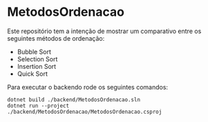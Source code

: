 # MetodosOrdenacao

Este repositório tem a intenção de mostrar um comparativo entre os seguintes métodos de ordenação:

- Bubble Sort
- Selection Sort
- Insertion Sort
- Quick Sort

Para executar o backendo rode os seguintes comandos:

```
dotnet build ./backend/MetodosOrdenacao.sln
dotnet run --project ./backend/MetodosOrdenacao/MetodosOrdenacao.csproj
```
